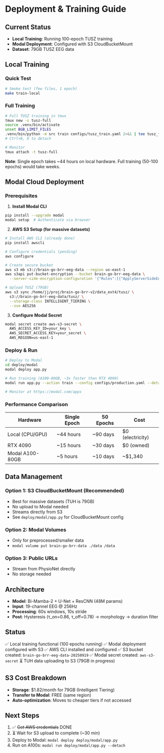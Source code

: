 # Deployment & Training Guide

## Current Status
- **Local Training**: Running 100-epoch TUSZ training
- **Modal Deployment**: Configured with S3 CloudBucketMount
- **Dataset**: 79GB TUSZ EEG data

## Local Training

### Quick Test
```bash
# Smoke test (few files, 1 epoch)
make train-local
```

### Full Training
```bash
# Full TUSZ training in tmux
tmux new -s tusz-full
source .venv/bin/activate
unset BGB_LIMIT_FILES
.venv/bin/python -m src train configs/tusz_train.yaml 2>&1 | tee tusz_full_training.log
# Ctrl+B, D to detach

# Monitor
tmux attach -t tusz-full
```

**Note**: Single epoch takes ~44 hours on local hardware. Full training (50-100 epochs) would take weeks.

## Modal Cloud Deployment

### Prerequisites
1. **Install Modal CLI**
```bash
pip install --upgrade modal
modal setup  # Authenticate via browser
```

2. **AWS S3 Setup (for massive datasets)**
```bash
# Install AWS CLI (already done)
pip install awscli

# Configure credentials (pending)
aws configure

# Create secure bucket
aws s3 mb s3://brain-go-brr-eeg-data --region us-east-1
aws s3api put-bucket-encryption --bucket brain-go-brr-eeg-data \
  --server-side-encryption-configuration '{"Rules":[{"ApplyServerSideEncryptionByDefault":{"SSEAlgorithm":"AES256"}}]}'

# Upload TUSZ (79GB)
aws s3 sync /home/jj/proj/brain-go-brr-v2/data_ext4/tusz/ \
  s3://brain-go-brr-eeg-data/tusz/ \
  --storage-class INTELLIGENT_TIERING \
  --sse AES256
```

3. **Configure Modal Secret**
```bash
modal secret create aws-s3-secret \
  AWS_ACCESS_KEY_ID=your_key \
  AWS_SECRET_ACCESS_KEY=your_secret \
  AWS_REGION=us-east-1
```

### Deploy & Run

```bash
# Deploy to Modal
cd deploy/modal
modal deploy app.py

# Run training (A100-80GB, ~3x faster than RTX 4090)
modal run app.py --action train --config configs/production.yaml --detach

# Monitor at https://modal.com/apps
```

### Performance Comparison
| Hardware | Single Epoch | 50 Epochs | Cost |
|----------|--------------|-----------|------|
| Local (CPU/GPU) | ~44 hours | ~90 days | $0 (electricity) |
| RTX 4090 | ~15 hours | ~30 days | $0 (owned) |
| Modal A100-80GB | ~5 hours | ~10 days | ~$1,340 |

## Data Management

### Option 1: S3 CloudBucketMount (Recommended)
- Best for massive datasets (TUH is 79GB)
- No upload to Modal needed
- Streams directly from S3
- See `deploy/modal/app.py` for CloudBucketMount config

### Option 2: Modal Volumes
- Only for preprocessed/smaller data
- `modal volume put brain-go-brr-data ./data /data`

### Option 3: Public URLs
- Stream from PhysioNet directly
- No storage needed

## Architecture
- **Model**: Bi-Mamba-2 + U-Net + ResCNN (48M params)
- **Input**: 19-channel EEG @ 256Hz
- **Processing**: 60s windows, 10s stride
- **Post**: Hysteresis (τ_on=0.86, τ_off=0.78) → morphology → duration filter

## Status
✅ Local training functional (100 epochs running)
✅ Modal deployment configured with S3
✅ AWS CLI installed and configured
✅ S3 bucket created: `brain-go-brr-eeg-data-20250919`
✅ Modal secret created: `aws-s3-secret`
⏳ TUH data uploading to S3 (79GB in progress)

## S3 Cost Breakdown
- **Storage**: $1.82/month for 79GB (Intelligent Tiering)
- **Transfer to Modal**: FREE (same region)
- **Auto-optimization**: Moves to cheaper tiers if not accessed

## Next Steps
1. ✅ ~~Get AWS credentials~~ DONE
2. ⏳ Wait for S3 upload to complete (~30 min)
3. Deploy to Modal: `modal deploy deploy/modal/app.py`
4. Run on A100s: `modal run deploy/modal/app.py --detach`